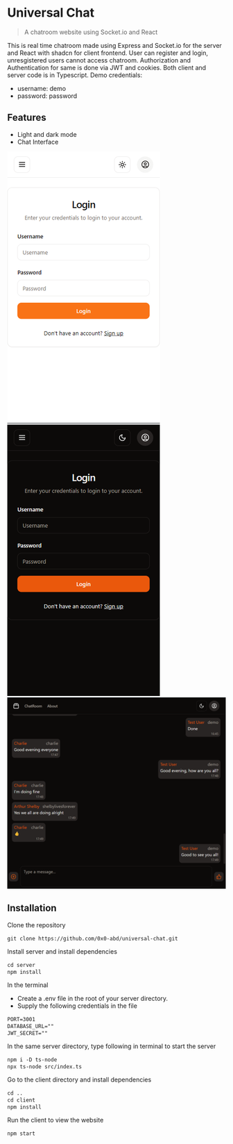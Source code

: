# Universal Chat

>   A chatroom website using Socket.io and React

This is real time chatroom made using Express and Socket.io for the server and React with shadcn for client frontend. User can register and login, unresgistered users cannot access chatroom. Authorization and Authentication for same is done via JWT and cookies. Both client and server code is in Typescript. Demo credentials:
- username: demo
- password: password

## Features
- Light and dark mode
- Chat Interface

![alt text](https://github.com/0x0-abd/universal-chat/blob/main/img/light.png)
![alt text](https://github.com/0x0-abd/universal-chat/blob/main/img/dark.png)
![alt text](https://github.com/0x0-abd/universal-chat/blob/main/img/chat.png)

## Installation

Clone the repository
```
git clone https://github.com/0x0-abd/universal-chat.git
```

Install server and install dependencies
```
cd server
npm install
```

In the terminal
- Create a .env file in the root of your server directory.
- Supply the following credentials in the file
```
PORT=3001
DATABASE_URL=""
JWT_SECRET=""
```

In the same server directory, type following in terminal to start the server
```
npm i -D ts-node
npx ts-node src/index.ts
```

Go to the client directory and install dependencies
```
cd ..
cd client
npm install
```

Run the client to view the website
```
npm start
```



